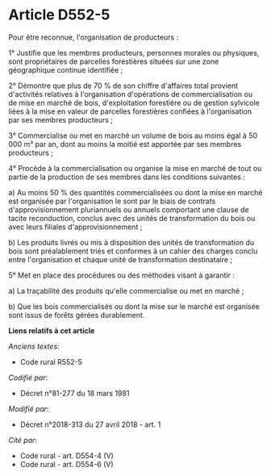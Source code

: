 # Article D552-5

Pour être reconnue, l'organisation de producteurs :

1° Justifie que les membres producteurs, personnes morales ou physiques, sont propriétaires de parcelles forestières situées
sur une zone géographique continue identifiée ;

2° Démontre que plus de 70 % de son chiffre d'affaires total provient d'activités relatives à l'organisation d'opérations de
commercialisation ou de mise en marché de bois, d'exploitation forestière ou de gestion sylvicole liées à la mise en valeur
de parcelles forestières confiées à l'organisation par ses membres producteurs ;

3° Commercialise ou met en marché un volume de bois au moins égal à 50 000 m³ par an, dont au moins la moitié est apportée
par ses membres producteurs ;

4° Procède à la commercialisation ou organise la mise en marché de tout ou partie de la production de ses membres dans les
conditions suivantes :

a) Au moins 50 % des quantités commercialisées ou dont la mise en marché est organisée par l'organisation le sont par le
biais de contrats d'approvisionnement pluriannuels ou annuels comportant une clause de tacite reconduction, conclus avec des
unités de transformation du bois ou avec leurs filiales d'approvisionnement ;

b) Les produits livrés ou mis à disposition des unités de transformation du bois sont préalablement triés et conformes à un
cahier des charges conclu entre l'organisation et chaque unité de transformation destinataire ;

5° Met en place des procédures ou des méthodes visant à garantir :

a) La traçabilité des produits qu'elle commercialise ou met en marché ;

b) Que les bois commercialisés ou dont la mise sur le marché est organisée sont issus de forêts gérées durablement.

**Liens relatifs à cet article**

_Anciens textes_:

  - Code rural R552-5

_Codifié par_:

  - Décret n°81-277 du 18 mars 1981

_Modifié par_:

  - Décret n°2018-313 du 27 avril 2018 - art. 1

_Cité par_:

  - Code rural - art. D554-4 (V)
  - Code rural - art. D554-6 (V)
